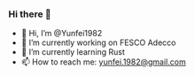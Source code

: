 ### Hi there 👋

<!--
**Yunfei1982/Yunfei1982** is a ✨ _special_ ✨ repository because its `README.md` (this file) appears on your GitHub profile.

Here are some ideas to get you started:

- 🔭 I’m currently working on ...
- 🌱 I’m currently learning ...
- 👯 I’m looking to collaborate on ...
- 🤔 I’m looking for help with ...
- 💬 Ask me about ...
- 📫 How to reach me: ...
- 😄 Pronouns: ...
- ⚡ Fun fact: ...
-->


- 👋 Hi, I’m @Yunfei1982
- 🔭 I’m currently working on FESCO Adecco
- 🌱 I’m currently learning Rust
- 📫 How to reach me: yunfei.1982@gmail.com

